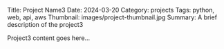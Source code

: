 Title: Project Name3
Date: 2024-03-20
Category: projects
Tags: python, web, api, aws
Thumbnail: images/project-thumbnail.jpg
Summary: A brief description of the project3

Project3 content goes here...
